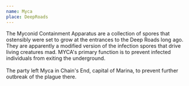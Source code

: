 ```yaml
---
name: Myca
place: DeepRoads
---
```

The Myconid Containment Apparatus are a collection of spores that ostensibly were set to grow at the entrances to the Deep Roads long ago. They are apparently a modified version of the infection spores that drive living creatures mad. MYCA's primary function is to prevent infected individuals from exiting the underground. 
<br><br>
The party left Myca in Chain's End, capital of Marina, to prevent further outbreak of the plague there.